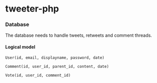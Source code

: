 # tweeter-php

### Database
The database needs to handle tweets, retweets and comment threads.

#### Logical model
`User(id, email, displayname, password, date)`

`Comment(id, user_id, parent_id, content, date)`

`Vote(id, user_id, comment_id)`